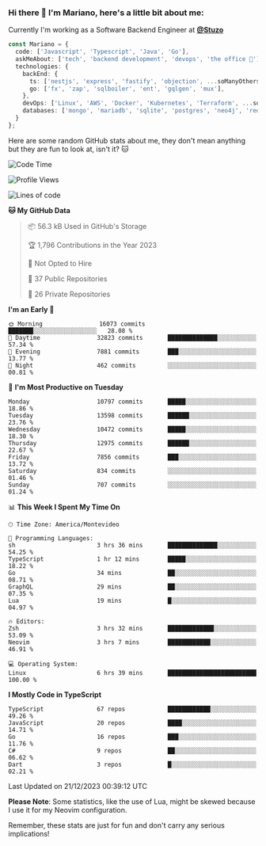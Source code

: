 ### Hi there 👋 I'm Mariano, here's a little bit about me:

Currently I'm working as a Software Backend Engineer at [**@Stuzo**](https://www.stuzo.com/)

```ts
const Mariano = {
  code: ['Javascript', 'Typescript', 'Java', 'Go'],
  askMeAbout: ['tech', 'backend development', 'devops', 'the office 💼'],
  technologies: {
    backEnd: {
      ts: ['nestjs', 'express', 'fastify', 'objection', ...soManyOthersFrameworks],
      go: ['fx', 'zap', 'sqlboiler', 'ent', 'gqlgen', 'mux'],
    },
    devOps: ['Linux', 'AWS', 'Docker', 'Kubernetes', 'Terraform', ...soManyOthersTools],
    databases: ['mongo', 'mariadb', 'sqlite', 'postgres', 'neo4j', 'redis', ...],
  }
};
```

Here are some random GitHub stats about me, they don't mean anything but they are fun to look at, isn't it? 🐱

<!--START_SECTION:waka-->
![Code Time](http://img.shields.io/badge/Code%20Time-1%2C452%20hrs%2037%20mins-blue)

![Profile Views](http://img.shields.io/badge/Profile%20Views-0-blue)

![Lines of code](https://img.shields.io/badge/From%20Hello%20World%20I%27ve%20Written-12.9%20million%20lines%20of%20code-blue)

**🐱 My GitHub Data** 

> 📦 56.3 kB Used in GitHub's Storage 
 > 
> 🏆 1,796 Contributions in the Year 2023
 > 
> 🚫 Not Opted to Hire
 > 
> 📜 37 Public Repositories 
 > 
> 🔑 26 Private Repositories 
 > 
**I'm an Early 🐤** 

```text
🌞 Morning                16073 commits       ███████░░░░░░░░░░░░░░░░░░   28.08 % 
🌆 Daytime                32823 commits       ██████████████░░░░░░░░░░░   57.34 % 
🌃 Evening                7881 commits        ███░░░░░░░░░░░░░░░░░░░░░░   13.77 % 
🌙 Night                  462 commits         ░░░░░░░░░░░░░░░░░░░░░░░░░   00.81 % 
```
📅 **I'm Most Productive on Tuesday** 

```text
Monday                   10797 commits       █████░░░░░░░░░░░░░░░░░░░░   18.86 % 
Tuesday                  13598 commits       ██████░░░░░░░░░░░░░░░░░░░   23.76 % 
Wednesday                10472 commits       █████░░░░░░░░░░░░░░░░░░░░   18.30 % 
Thursday                 12975 commits       ██████░░░░░░░░░░░░░░░░░░░   22.67 % 
Friday                   7856 commits        ███░░░░░░░░░░░░░░░░░░░░░░   13.72 % 
Saturday                 834 commits         ░░░░░░░░░░░░░░░░░░░░░░░░░   01.46 % 
Sunday                   707 commits         ░░░░░░░░░░░░░░░░░░░░░░░░░   01.24 % 
```


📊 **This Week I Spent My Time On** 

```text
🕑︎ Time Zone: America/Montevideo

💬 Programming Languages: 
sh                       3 hrs 36 mins       ██████████████░░░░░░░░░░░   54.25 % 
TypeScript               1 hr 12 mins        █████░░░░░░░░░░░░░░░░░░░░   18.22 % 
Go                       34 mins             ██░░░░░░░░░░░░░░░░░░░░░░░   08.71 % 
GraphQL                  29 mins             ██░░░░░░░░░░░░░░░░░░░░░░░   07.35 % 
Lua                      19 mins             █░░░░░░░░░░░░░░░░░░░░░░░░   04.97 % 

🔥 Editors: 
Zsh                      3 hrs 32 mins       █████████████░░░░░░░░░░░░   53.09 % 
Neovim                   3 hrs 7 mins        ████████████░░░░░░░░░░░░░   46.91 % 

💻 Operating System: 
Linux                    6 hrs 39 mins       █████████████████████████   100.00 % 
```

**I Mostly Code in TypeScript** 

```text
TypeScript               67 repos            ████████████░░░░░░░░░░░░░   49.26 % 
JavaScript               20 repos            ████░░░░░░░░░░░░░░░░░░░░░   14.71 % 
Go                       16 repos            ███░░░░░░░░░░░░░░░░░░░░░░   11.76 % 
C#                       9 repos             ██░░░░░░░░░░░░░░░░░░░░░░░   06.62 % 
Dart                     3 repos             █░░░░░░░░░░░░░░░░░░░░░░░░   02.21 % 
```




 Last Updated on 21/12/2023 00:39:12 UTC
<!--END_SECTION:waka-->

**Please Note**: Some statistics, like the use of Lua, might be skewed because I use it for my Neovim configuration.

Remember, these stats are just for fun and don't carry any serious implications!
